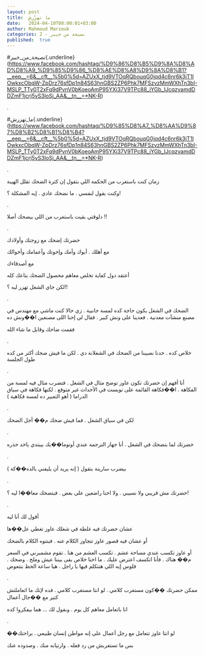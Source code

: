 ```yaml
---
layout: post
title:  ما تهزّرش
date:   2024-04-10T00:00:01+03:00
author: Mahmoud Marzouk
categories: 2 - نصيحة من خبير
published:  true
---
```

\#نصيحة_من_خبير{.underline}(https://www.facebook.com/hashtag/%D9%86%D8%B5%D9%8A%D8%AD%D8%A9_%D9%85%D9%86_%D8%AE%D8%A8%D9%8A%D8%B1?__eep__=6&__cft__%5b0%5d=AZUxX_tjd9VTOqRQbouqG0jqd4c6nr6k3jT1IOwkxcObqW-ZpDrz76sfDp1n84S63hnGBS2ZP6Phk7MFSzvzMmWXhTn3bI-MSLP_TTy0T2xFq9dPvnV0bKoeoAmP95YXi37V9TPc88_iYGb_IJcqzyamdDDZmF1jcrj5yS3loSj_AA&__tn__=*NK-R)

.

\#ما_تهزرش{.underline}(https://www.facebook.com/hashtag/%D9%85%D8%A7_%D8%AA%D9%87%D8%B2%D8%B1%D8%B4?__eep__=6&__cft__%5b0%5d=AZUxX_tjd9VTOqRQbouqG0jqd4c6nr6k3jT1IOwkxcObqW-ZpDrz76sfDp1n84S63hnGBS2ZP6Phk7MFSzvzMmWXhTn3bI-MSLP_TTy0T2xFq9dPvnV0bKoeoAmP95YXi37V9TPc88_iYGb_IJcqzyamdDDZmF1jcrj5yS3loSj_AA&__tn__=*NK-R)

.

زمان كنت باستغرب من الحكمة اللي بتقول إن كثرة الضحك تقلل
الهيبة

وكنت بقول لنفسي . ما نضحك عادي . إيه المشكلة ؟!

.

دلوقتي بقيت باستغرب من اللي بيضحك أصلا !!

.

حضرتك إضحك مع زوجتك وأولادك

مع أهلك . أبوك وأمك وإخوتك وأعمامك وأخوالك

مع أصدقاءك

أعتقد دول كفاية تخلص معاهم محصول الضحك بتاعك كله

لكن جاي الشغل تهزر ليه ؟!!

.

الضحك في الشغل يكون حاجة كده لمسة جانبية . زي حالا كنت ماشي مع مهندس في
مصنع منشآت معدنية . فعدينا على ونش كبير . فقال لي إحنا اللى مصنعين ا��ونش
ده

فقمت ضاحك وقايل ما شاء الله

.

خلاص كده . خدنا نصيبنا من الضحك في الشغلانة دي . لكن ما فيش ضحك أكتر من
كده طول الجلسة

.

أنا أفهم إن حضرتك تكون عاوز توضح مثال في الشغل . فتضرب مثال فيه لمسة من
الفكاهة . ا��فكاهة القائمة على تويست في الأحداث غير متوقع . لكنها فكاهة
في سياق الدراما ( أهو التعبير ده لمسة فكاهية )

.

لكن في سياق الشغل . فما فيش ضحك م�� أجل الضحك

.

حضرتك لما بتضحك في الشغل . أنا جهاز الترجمة عندي أوتوما��يك بيبتدي ياخد
حذره

.

بيضرب سارينة بتقول ( إنه يريد أن يليفني بالده��كة )

.

حضرتك مش قريبي ولا نسيبي . ولا احنا راضعين على بعض . فبتضحك معا��ا ليه
؟!

.

أقول لك أنا ليه

عشان حضرتك فيه غلطة في شغلك عاوز تغطي عل��ها

أو عشان فيه قصور عاوز تتجاوز الكلام عنه . فبتتوه الكلام
بالضحك

أو عاوز تكسب عندي مساحة عشم . تكسب العشم من هنا . تقوم مشمبرني في السعر
م�� هناك . فأنا اتكسف اعترض عليك . ما احنا خلاص بقى بيننا عيش وملح . وضحك
. فلوس إيه اللي هنتكلم فيها يا راجل . هيا ساعة الحظ بتتعوض

.

ممكن حضرتك ��كون مستغرب كلامي . لو انتا مستغرب كلامي . فده لإنك ما
اتعاملتش كتير مع ��جال أعمال

انا باتعامل معاهم كل يوم . وبقول لك \... هما بيفكروا كده

.

��لو انتا عاوز تتعامل مع رجل أعمال على إنه مواطن إنسان طبيعي .
براحتك

بس ما تستغربش من رد فعله . وارتيابه منك . وصدوده عنك
